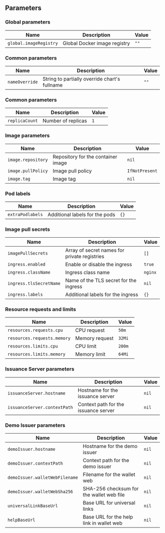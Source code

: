 ## Parameters

### Global parameters

| Name                   | Description                  | Value |
| ---------------------- | ---------------------------- | ----- |
| `global.imageRegistry` | Global Docker image registry | `""`  |

### Common parameters

| Name           | Description                                   | Value |
| -------------- | --------------------------------------------- | ----- |
| `nameOverride` | String to partially override chart's fullname | `""`  |

### Common parameters

| Name           | Description        | Value |
| -------------- | ------------------ | ----- |
| `replicaCount` | Number of replicas | `1`   |

### Image parameters

| Name               | Description                        | Value          |
| ------------------ | ---------------------------------- | -------------- |
| `image.repository` | Repository for the container image | `nil`          |
| `image.pullPolicy` | Image pull policy                  | `IfNotPresent` |
| `image.tag`        | Image tag                          | `nil`          |

### Pod labels

| Name             | Description                    | Value |
| ---------------- | ------------------------------ | ----- |
| `extraPodlabels` | Additional labels for the pods | `{}`  |

### Image pull secrets

| Name                    | Description                                  | Value    |
| ----------------------- | -------------------------------------------- | -------- |
| `imagePullSecrets`      | Array of secret names for private registries | `[]`     |
| `ingress.enabled`       | Enable or disable the ingress                | `true`   |
| `ingress.className`     | Ingress class name                           | `nginx`  |
| `ingress.tlsSecretName` | Name of the TLS secret for the ingress       | `nil`    |
| `ingress.labels`        | Additional labels for the ingress            | `{}`     |

### Resource requests and limits

| Name                        | Description    | Value  |
| --------------------------- | -------------- | ------ |
| `resources.requests.cpu`    | CPU request    | `50m`  |
| `resources.requests.memory` | Memory request | `32Mi` |
| `resources.limits.cpu`      | CPU limit      | `200m` |
| `resources.limits.memory`   | Memory limit   | `64Mi` |

### Issuance Server parameters

| Name                         | Description                          | Value |
| ---------------------------- | ------------------------------------ | ----- |
| `issuanceServer.hostname`    | Hostname for the issuance server     | `nil` |
| `issuanceServer.contextPath` | Context path for the issuance server | `nil` |

### Demo Issuer parameters

| Name                           | Description                              | Value |
| ------------------------------ | ---------------------------------------- | ----- |
| `demoIssuer.hostname`          | Hostname for the demo issuer             | `nil` |
| `demoIssuer.contextPath`       | Context path for the demo issuer         | `nil` |
| `demoIssuer.walletWebFilename` | Filename for the wallet web              | `nil` |
| `demoIssuer.walletWebSha256`   | SHA-256 checksum for the wallet web file | `nil` |
| `universalLinkBaseUrl`         | Base URL for universal links             | `nil` |
| `helpBaseUrl`                  | Base URL for the help link in wallet web | `nil` |
